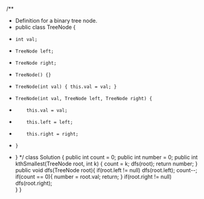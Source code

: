 /**
 * Definition for a binary tree node.
 * public class TreeNode {
 *     int val;
 *     TreeNode left;
 *     TreeNode right;
 *     TreeNode() {}
 *     TreeNode(int val) { this.val = val; }
 *     TreeNode(int val, TreeNode left, TreeNode right) {
 *         this.val = val;
 *         this.left = left;
 *         this.right = right;
 *     }
 * }
 */
class Solution {
    public int count = 0;
    public int number = 0;
    public int kthSmallest(TreeNode root, int k) {
        count = k;
        dfs(root);
        return number;
    }
    public void dfs(TreeNode root){
        if(root.left != null) dfs(root.left);
        count--;
        if(count == 0){
            number = root.val;
            return;
        }
        if(root.right != null) dfs(root.right);    
    }
}